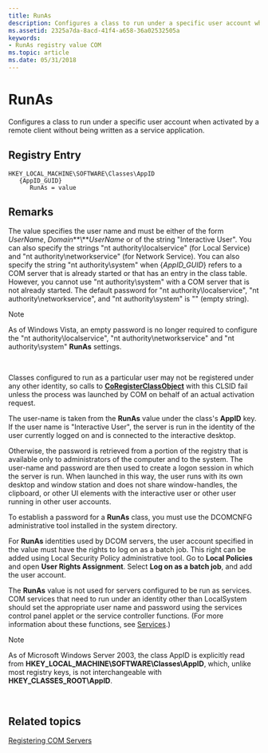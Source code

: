 ```yaml
---
title: RunAs
description: Configures a class to run under a specific user account when activated by a remote client without being written as a service application.
ms.assetid: 2325a7da-8acd-41f4-a658-36a02532505a
keywords:
- RunAs registry value COM
ms.topic: article
ms.date: 05/31/2018
---
```


# RunAs

Configures a class to run under a specific user account when activated by a remote client without being written as a service application.

## Registry Entry

```
HKEY_LOCAL_MACHINE\SOFTWARE\Classes\AppID
   {AppID_GUID}
      RunAs = value
```

## Remarks

The value specifies the user name and must be either of the form *UserName*, *Domain***\\***UserName* or of the string "Interactive User". You can also specify the strings "nt authority\\localservice" (for Local Service) and "nt authority\\networkservice" (for Network Service). You can also specify the string "nt authority\\system" when {*AppID\_GUID*} refers to a COM server that is already started or that has an entry in the class table. However, you cannot use "nt authority\\system" with a COM server that is not already started. The default password for "nt authority\\localservice", "nt authority\\networkservice", and "nt authority\\system" is "" (empty string).

> [!Note]  
> As of Windows Vista, an empty password is no longer required to configure the "nt authority\\localservice", "nt authority\\networkservice" and "nt authority\\system" **RunAs** settings.

 

Classes configured to run as a particular user may not be registered under any other identity, so calls to [**CoRegisterClassObject**](/windows/desktop/api/combaseapi/nf-combaseapi-coregisterclassobject) with this CLSID fail unless the process was launched by COM on behalf of an actual activation request.

The user-name is taken from the **RunAs** value under the class's **AppID** key. If the user name is "Interactive User", the server is run in the identity of the user currently logged on and is connected to the interactive desktop.

Otherwise, the password is retrieved from a portion of the registry that is available only to administrators of the computer and to the system. The user-name and password are then used to create a logon session in which the server is run. When launched in this way, the user runs with its own desktop and window station and does not share window-handles, the clipboard, or other UI elements with the interactive user or other user running in other user accounts.

To establish a password for a **RunAs** class, you must use the DCOMCNFG administrative tool installed in the system directory.

For **RunAs** identities used by DCOM servers, the user account specified in the value must have the rights to log on as a batch job. This right can be added using Local Security Policy administrative tool. Go to **Local Policies** and open **User Rights Assignment**. Select **Log on as a batch job**, and add the user account.

The **RunAs** value is not used for servers configured to be run as services. COM services that need to run under an identity other than LocalSystem should set the appropriate user name and password using the services control panel applet or the service controller functions. (For more information about these functions, see [Services](/windows/desktop/Services/services).)

> [!Note]  
> As of Microsoft Windows Server 2003, the class AppID is explicitly read from **HKEY\_LOCAL\_MACHINE\\SOFTWARE\\Classes\\AppID**, which, unlike most registry keys, is not interchangeable with **HKEY\_CLASSES\_ROOT\\AppID**.

 

## Related topics

<dl> <dt>

[Registering COM Servers](registering-com-servers.md)
</dt> </dl>

 

 